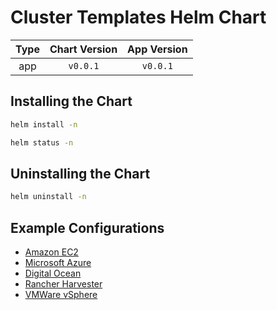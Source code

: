 # Cluster Templates Helm Chart

| Type | Chart Version | App Version |
| :--: | :-----------: | :---------: |
| app  | `v0.0.1` | `v0.0.1` |

## Installing the Chart
```bash
helm install -n
```
```bash
helm status -n
```

## Uninstalling the Chart
```bash
helm uninstall -n
```

## Example Configurations
* [Amazon EC2](values-aws.yaml)
* [Microsoft Azure](values-azure.yaml)
* [Digital Ocean](values-do.yaml)
* [Rancher Harvester](values-harvester.yaml)
* [VMWare vSphere](values-vsphere.yaml)